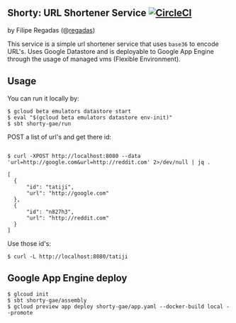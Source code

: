 ## Shorty: URL Shortener Service [![CircleCI](https://circleci.com/gh/regadas/shorty.svg?style=svg)](https://circleci.com/gh/regadas/shorty)
by Filipe Regadas (@[regadas](http://twitter.com/regadas))

This service is a simple url shortener service that uses `base36` to encode URL's. Uses Google Datastore and is deployable to Google App Engine through the usage of managed vms (Flexible Environment).  

## Usage

You can run it locally by:

```
$ gcloud beta emulators datastore start
$ eval "$(gcloud beta emulators datastore env-init)" 
$ sbt shorty-gae/run
```

POST a list of url's and get there id:

```

$ curl -XPOST http://localhost:8080 --data 'url=http://google.com&url=http://reddit.com' 2>/dev/null | jq .

[
  {
      "id": "tatiji",
      "url": "http://google.com"
  },
  {
      "id": "n827h3",
      "url": "http://reddit.com"
  }
]
```

Use those id's:

```
$ curl -L http://localhost:8080/tatiji
```

## Google App Engine deploy

```
$ glcoud init 
$ sbt shorty-gae/assembly
$ gcloud preview app deploy shorty-gae/app.yaml --docker-build local --promote
```
